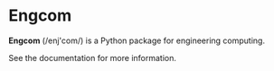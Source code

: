 # Engcom

**Engcom** (/enj'com/) is a Python package for engineering computing.

See the documentation for more information.
